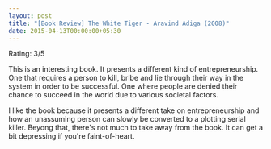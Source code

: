 ```yaml
---
layout: post
title: "[Book Review] The White Tiger - Aravind Adiga (2008)"
date: 2015-04-13T00:00:00+05:30
---
```


Rating: 3/5

This is an interesting book.
It presents a different kind of entrepreneurship.
One that requires a person to kill, bribe and lie through their way in the system in order to be successful.
One where people are denied their chance to succeed in the world due to various societal factors.

I like the book because it presents a different take on entrepreneurship and how an unassuming person can slowly be converted to a plotting serial killer.
Beyong that, there's not much to take away from the book. It can get a bit depressing if you're faint-of-heart.

